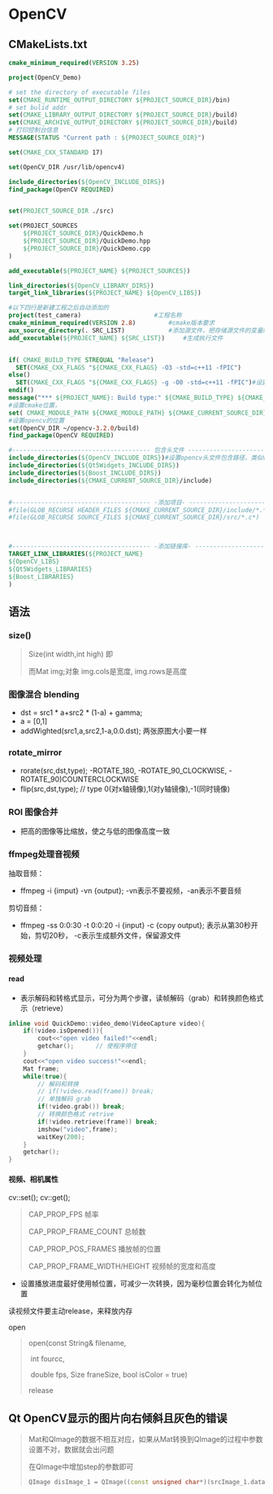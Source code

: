 # OpenCV

## CMakeLists.txt

```cmake
cmake_minimum_required(VERSION 3.25)

project(OpenCV_Demo)

# set the directory of executable files
set(CMAKE_RUNTIME_OUTPUT_DIRECTORY ${PROJECT_SOURCE_DIR}/bin)
# set bulid addr
set(CMAKE_LIBRARY_OUTPUT_DIRECTORY ${PROJECT_SOURCE_DIR}/build)
set(CMAKE_ARCHIVE_OUTPUT_DIRECTORY ${PROJECT_SOURCE_DIR}/build)
# 打印控制台信息
MESSAGE(STATUS "Current path : ${PROJECT_SOURCE_DIR}")

set(CMAKE_CXX_STANDARD 17)

set(OpenCV_DIR /usr/lib/opencv4)

include_directories(${OpenCV_INCLUDE_DIRS})
find_package(OpenCV REQUIRED)


set(PROJECT_SOURCE_DIR ./src)

set(PROJECT_SOURCES 
    ${PROJECT_SOURCE_DIR}/QuickDemo.h
    ${PROJECT_SOURCE_DIR}/QuickDemo.hpp
    ${PROJECT_SOURCE_DIR}/QuickDemo.cpp
)

add_executable(${PROJECT_NAME} ${PROJECT_SOURCES})

link_directories(${OpenCV_LIBRARY_DIRS})
target_link_libraries(${PROJECT_NAME} ${OpenCV_LIBS})

```

```cmake
#以下四行是新建工程之后自动添加的
project(test_camera)                    #工程名称
cmake_minimum_required(VERSION 2.8)         #cmake版本要求
aux_source_directory(. SRC_LIST)            #添加源文件，把存储源文件的变量赋值给SRC_LIST
add_executable(${PROJECT_NAME} ${SRC_LIST})     #生成执行文件


if( CMAKE_BUILD_TYPE STREQUAL "Release")
  SET(CMAKE_CXX_FLAGS "${CMAKE_CXX_FLAGS} -O3 -std=c++11 -fPIC")
else()
  SET(CMAKE_CXX_FLAGS "${CMAKE_CXX_FLAGS} -g -O0 -std=c++11 -fPIC")#设置寻找外部库的cmake参数的
endif()
message("*** ${PROJECT_NAME}: Build type:" ${CMAKE_BUILD_TYPE} ${CMAKE_CXX_FLAGS} "***")
#设置cmake位置，
set( CMAKE_MODULE_PATH ${CMAKE_MODULE_PATH} ${CMAKE_CURRENT_SOURCE_DIR}/cmakes)
#设置opencv的位置
set(OpenCV_DIR ~/opencv-3.2.0/build)
find_package(OpenCV REQUIRED)

#-------------------------------------- 包含头文件 --------------------------------------
include_directories(${OpenCV_INCLUDE_DIRS})#设置opencv头文件包含路径，类似vs中的include路径
include_directories(${Qt5Widgets_INCLUDE_DIRS})
include_directories(${Boost_INCLUDE_DIRS})
include_directories(${CMAKE_CURRENT_SOURCE_DIR}/include)


#-------------------------------------- -添加项目- --------------------------------------
#file(GLOB_RECURSE HEADER_FILES ${CMAKE_CURRENT_SOURCE_DIR}/include/*.*h)可以用来添加头文件和源文件
#file(GLOB_RECURSE SOURCE_FILES ${CMAKE_CURRENT_SOURCE_DIR}/src/*.c*)



#-------------------------------------- -添加链接库- --------------------------------------
TARGET_LINK_LIBRARIES(${PROJECT_NAME}
${OpenCV_LIBS}
${Qt5Widgets_LIBRARIES}
${Boost_LIBRARIES}
)
```



## 语法

### size()

> Size(int width,int high) 即 
>
> 而Mat img;对象 img.cols是宽度,  img.rows是高度

### 图像混合 blending

* dst = src1 * a+src2 * (1-a) + gamma;
* a = [0,1]
* addWighted(src1,a,src2,1-a,0.0.dst); 两张原图大小要一样 

### rotate_mirror

* rorate(src,dst,type); -ROTATE_180, -ROTATE_90_CLOCKWISE, -ROTATE_90)COUNTERCLOCKWISE
*  flip(src,dst,type); // type 0(对x轴镜像),1(对y轴镜像),-1(同时镜像)  

### ROI 图像合并

* 把高的图像等比缩放，使之与低的图像高度一致

### ffmpeg处理音视频

抽取音频：

* ffmpeg -i  {imput} -vn {output}; -vn表示不要视频，-an表示不要音频

剪切音频：

* ffmpeg -ss 0:0:30 -t 0:0:20 -i {input} -c {copy output}; 表示从第30秒开始，剪切20秒， -c表示生成额外文件，保留源文件

### 视频处理

#### read 

* 表示解码和转格式显示，可分为两个步骤，读帧解码（grab）和转换颜色格式示（retrieve）

```c++
inline void QuickDemo::video_demo(VideoCapture video){
    if(!video.isOpened()){
        cout<<"open video failed!"<<endl;
        getchar();      // 使程序停住
    }
    cout<<"open video success!"<<endl;
    Mat frame;
    while(true){
        // 解码和转换
        // if(!video.read(frame)) break;
        // 单独解码 grab
        if(!video.grab()) break;
        // 转换颜色格式 retrive
        if(!video.retrieve(frame)) break; 
        imshow("video",frame);
        waitKey(200);
    }
    getchar();
}
```

#### 视频、相机属性

cv::set(); cv::get();

> CAP_PROP_FPS 帧率
>
> CAP_PROP_FRAME_COUNT 总帧数
>
> CAP_PROP_POS_FRAMES 播放帧的位置
>
> CAP_PROP_FRAME_WIDTH/HEIGHT 视频帧的宽度和高度

* 设置播放进度最好使用帧位置，可减少一次转换，因为毫秒位置会转化为帧位置

读视频文件要主动release，来释放内存

open

> open(const String& filename, 
>
> ​    int fourcc, 
>
> ​	double fps, Size franeSize, bool isColor = true)
>
> release



## Qt OpenCV显示的图片向右倾斜且灰色的错误

> Mat和QImage的数据不相互对应，如果从Mat转换到QImage的过程中参数设置不对，数据就会出问题
>
> 在QImage中增加step的参数即可
>
> ```c++
> QImage disImage_1 = QImage((const unsigned char*)(srcImage_1.data), srcImage_1.cols, srcImage_1.rows,srcImage_1.step, QImage::Format_RGB888);
> ```
